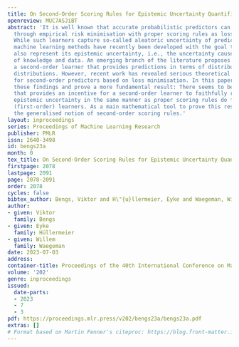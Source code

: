 ```yaml
---
title: On Second-Order Scoring Rules for Epistemic Uncertainty Quantification
openreview: MUC7ASJiBT
abstract: 'It is well known that accurate probabilistic predictors can be trained
  through empirical risk minimisation with proper scoring rules as loss functions.
  While such learners capture so-called aleatoric uncertainty of predictions, various
  machine learning methods have recently been developed with the goal to let the learner
  also represent its epistemic uncertainty, i.e., the uncertainty caused by a lack
  of knowledge and data. An emerging branch of the literature proposes the use of
  a second-order learner that provides predictions in terms of distributions on probability
  distributions. However, recent work has revealed serious theoretical shortcomings
  for second-order predictors based on loss minimisation. In this paper, we generalise
  these findings and prove a more fundamental result: There seems to be no loss function
  that provides an incentive for a second-order learner to faithfully represent its
  epistemic uncertainty in the same manner as proper scoring rules do for standard
  (first-order) learners. As a main mathematical tool to prove this result, we introduce
  the generalised notion of second-order scoring rules.'
layout: inproceedings
series: Proceedings of Machine Learning Research
publisher: PMLR
issn: 2640-3498
id: bengs23a
month: 0
tex_title: On Second-Order Scoring Rules for Epistemic Uncertainty Quantification
firstpage: 2078
lastpage: 2091
page: 2078-2091
order: 2078
cycles: false
bibtex_author: Bengs, Viktor and H\"{u}llermeier, Eyke and Waegeman, Willem
author:
- given: Viktor
  family: Bengs
- given: Eyke
  family: Hüllermeier
- given: Willem
  family: Waegeman
date: 2023-07-03
address: 
container-title: Proceedings of the 40th International Conference on Machine Learning
volume: '202'
genre: inproceedings
issued:
  date-parts:
  - 2023
  - 7
  - 3
pdf: https://proceedings.mlr.press/v202/bengs23a/bengs23a.pdf
extras: []
# Format based on Martin Fenner's citeproc: https://blog.front-matter.io/posts/citeproc-yaml-for-bibliographies/
---
```

